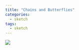 ```yaml
---
title: "Chains and Butterflies"
categories:
  - sketch
tags:
  - sketch
---
```



<img src="{{site.baseurl}}/assets/art/sketch/chains-butterfly.png">
